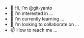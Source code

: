 - 👋 Hi, I’m @git-yanto
- 👀 I’m interested in ...
- 🌱 I’m currently learning ...
- 💞️ I’m looking to collaborate on ...
- 📫 How to reach me ...

<!---
git-yanto/git-yanto is a ✨ special ✨ repository because its `README.md` (this file) appears on your GitHub profile.
You can click the Preview link to take a look at your changes.
--->
